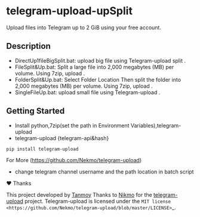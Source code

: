 # telegram-upload-upSplit

Upload files into Telegram up to 2 GiB using your free account. 

## Description

*  DirectUp1fileBigSplit.bat:  upload big file using Telegram-upload split . 
*  FileSplit&Up.bat:  Split a large file into 2,000 megabytes (MB) per volume. Using 7zip, upload .
*  FolderSplit&Up.bat:  Select Folder Location Then split the folder into 2,000 megabytes (MB) per volume. Using 7zip, upload .
*  SingleFileUp.bat:  upload small file using Telegram-upload . 
## Getting Started


* Install python,7zip(set the path in Environment Variables),telegram-upload
* telegram-upload {telegram-api&hash} 
```
pip install telegram-upload
```
For More (https://github.com/Nekmo/telegram-upload)

* change telegram channel username and the path location in batch script

❤️ Thanks

This project developed by [Tanmoy](https://github.com/TanmoyTheBoT)
Thanks to [Nikmo](https://github.com/Nekmo/) for the [telegram-upload](https://github.com/Nekmo/telegram-upload) project.
Telegram-upload is licensed under the `MIT license <https://github.com/Nekmo/telegram-upload/blob/master/LICENSE>`_.
